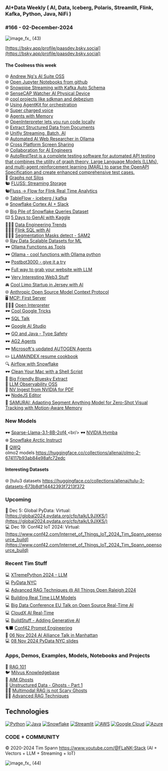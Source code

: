 ###  AI+Data Weekly ( AI, Data, Iceberg, Polaris, Streamlit, Flink, Kafka, Python, Java, NiFi )  
### #166 - 02-December-2024

![image_fx_ (43)](https://github.com/user-attachments/assets/b1a798ff-1f2e-4793-aca3-89239465f572)

[https://bsky.app/profile/paasdev.bsky.social](https://bsky.app/profile/paasdev.bsky.social)



#### The Coolness this week
🌐 [Andrew Ng's AI Suite OSS](https://github.com/andrewyng/aisuite)<br/>
🌐 [Open Jupyter Notebooks from github](https://github.com/basnijholt/opennb)<br/>
🌐 [Snowpipe Streaming with Kafka Auto Schema](https://docs.snowflake.com/en/user-guide/data-load-snowpipe-streaming-kafka-schema-detection)<br/>
🌐 [SenseCAP Watcher AI Physical Device](https://github.com/Seeed-Studio/OSHW-SenseCAP-Watcher)<br/>
🌐 [cool projects like sdkman and debezium](https://www.commonhaus.org/)<br/>
🌐 [Using AgentKit for orchestration](https://www.inngest.com/blog/ai-orchestration-with-agentkit-step-ai)<br/>
🌐 [Super charged voice](https://github.com/abus-aikorea/voice-pro)<br/>
🌐 [Agents with Memory](https://github.com/phidatahq/phidata)<br/>
🌐 [OpenInterpreter lets you run code locally](https://github.com/OpenInterpreter/open-interpreter)<br/>
🌐 [Extract Structured Data from Documents](https://github.com/DocumindHQ/documind)<br/>
🌐 [Unifiy Streaming, Batch, AI](https://github.com/lakehq/sail)<br/>
🌐 [Automated AI Web Researcher in Ollama](https://github.com/TheBlewish/Automated-AI-Web-Researcher-Ollama)<br/>
🌐 [Cross Platform Screen Sharing](https://github.com/mistweaverco/bananas)<br/>
🌐 [Collaboration for AI Engineers](https://github.com/argilla-io/argilla)<br/>
🌐 [AutoRestTest is a complete testing software for automated API testing that combines the utility of graph theory, Large Language Models (LLMs), and multi-agent reinforcement learning (MARL) to parse the OpenAPI Specification and create enhanced comprehensive test cases.](https://github.com/selab-gatech/AutoRestTest)<br/>
🚀 [Graphs not Silos](https://jack-vanlightly.com/blog/2024/11/26/dismantling-elt-the-case-for-graphs-not-silos)<br/>
🐿️ [FLUSS:  Streaming Storage](https://www.ververica.com/blog/introducing-fluss)<br/>
🐿️[Fluss -> Flow for Flink Real Time Analytics](https://alibaba.github.io/fluss-docs/docs/quickstart/flink/)<br/>
🌐 [TableFlow - iceberg / kafka](https://www.confluent.io/product/tableflow/)<br/>
❄️ [Snowflake Cortex AI + Slack](https://medium.com/snowflake/integrate-snowflake-cortex-analyst-rest-api-with-slack-0b70bde3cb7b)<br/>
🌐 [Big Pile of Snowflake Queries Dataset](https://github.com/resource-disaggregation/snowset)<br/>
⌨️ [5 Days to GenAI with Kaggle](https://www.kaggle.com/learn-guide/5-day-genai)<br/>
🙋🏻‍♂️ [Data Engineering Trends](https://www.infoworld.com/article/3607370/3-data-engineering-trends-riding-kafka-flink-and-iceberg.html)<br/>
🙋🏻‍♂️ [Flink SQL with AI](https://cwiki.apache.org/confluence/display/FLINK/FLIP-437%3A+Support+ML+Models+in+Flink+SQL)<br/>
🙋🏻‍♂️ [Segmentation Masks detect - SAM2](https://visionusecases.com/usecases/segmentation-masks-detect-sam2/#step-4-visualize-the-results)<br/>
🌐 [Ray Data Scalable Datasets for ML](https://docs.ray.io/en/latest/data/data.html)<br/>
🕶️ [Ollama Functions as Tools](https://ollama.com/blog/functions-as-tools)<br/>
🕶️ [Ollama - cool functions with Ollama python](https://github.com/ollama/ollama-python/tree/main/examples)<br/>
🕶️ [Postbot3000 - give it a try](https://github.com/ahmad2b/postbot3000)<br/>
🕶️ [Full way to grab your website with LLM](https://llmstxt.firecrawl.dev/https:/datainmotion.dev)<br/>
🕶️ [Very Interesting Web3 Stuff](https://moi.technology/build)<br/>
🚘 [Cool Limo Startup in Jersey with AI](https://www.ulimo.co/private-ride)<br/>
🌐 [Anthropic Open Source Model Context Protocol](https://www.anthropic.com/news/model-context-protocol)<br/>
🖥️ [MCP:   First Server](https://modelcontextprotocol.io/docs/first-server/python)<br/>
🙋🏻‍♂️ [Open Interpreter](https://github.com/OpenInterpreter/open-interpreter)<br/>
🕶️ [Cool Google Tricks](https://textfx.withgoogle.com/)<br/>
🕶️ [SQL Talk](https://github.com/GoogleCloudPlatform/generative-ai/tree/main/gemini/function-calling/sql-talk-app/)<br/>
🕶️ [Google AI Studio](https://aistudio.google.com/prompts/new_chat)<br/>
🕶️ [GO and Java - Type Safety](https://rohan.ga/blog/java-go/)<br/>
🕶️ [AG2 Agents](https://github.com/ag2ai/ag2)<br/>
🕶️ [Microsoft's updated AUTOGEN Agents](https://microsoft.github.io/autogen/dev/user-guide/agentchat-user-guide/tutorial/agents.html)<br/>
✏️ [LLAMAINDEX resume cookbook](https://github.com/run-llama/llamacloud-demo/blob/main/examples/resume_matching/resume_matching.ipynb)<br/>
🔍 [Airflow with Snowflake](https://www.astronomer.io/docs/learn/airflow-snowflake/)<br/>
🕶️ [Clean Your Mac with a Shell Script](https://github.com/hkdobrev/cleanmac/)<br/>
🐍 [Big Friendly Bluesky Extract](https://huggingface.co/datasets/bluesky-community/one-million-bluesky-posts)<br/>
📑 [LLM Observability OSS](https://github.com/Helicone/helicone)<br/>
📝 [NV Ingest from NVIDIA for PDF](https://github.com/NVIDIA/nv-ingest)<br/>
🕶️ [NodeJS Editor](https://nodezator.com/)<br/>
📑 [SAMURAI: Adapting Segment Anything Model for Zero-Shot Visual Tracking with Motion-Aware Memory](https://github.com/yangchris11/samurai)<br/>

### New Models

🕶️ [Sparse-Llama-3.1-8B-2of4 ](https://huggingface.co/neuralmagic/Sparse-Llama-3.1-8B-2of4?)<br/>
🕶️ [NVIDIA Hymba](https://huggingface.co/nvidia/Hymba-1.5B-Base)<br/>
❄️ [Snowflake Arctic Instruct](https://huggingface.co/Snowflake/snowflake-arctic-instruct)<br/>
🤯 [QWQ](https://ollama.com/library/qwq)<br/>
olmo2 models https://huggingface.co/collections/allenai/olmo-2-674117b93ab84e98afc72edc


#### Interesting Datasets
🌐 [tulu3 datasets https://huggingface.co/collections/allenai/tulu-3-datasets-673b8df14442393f7213f372


### Upcoming
🐍 Dec 5: Global PyData: Virtual:
[https://global2024.pydata.org/cfp/talk/L9JXKS/](https://global2024.pydata.org/cfp/talk/L9JXKS/)<br/>
💻 Dec 19: Conf42 IoT 2024: Virtual: [https://www.conf42.com/Internet_of_Things_IoT_2024_Tim_Spann_opensource_build](https://www.conf42.com/Internet_of_Things_IoT_2024_Tim_Spann_opensource_build)


### Recent Tim Stuff
💻 [XTremePython 2024 - LLM](https://www.youtube.com/watch?v=26MeBw0OqoE&pp=ygUJVGltIFNwYW5u)<br/>
💻 [PyData NYC](https://www.youtube.com/watch?v=Y8ULCnhHikA&pp=ygUPIlRpbW90aHkgU3Bhbm4i)<br/>
💻 [Advanced RAG Techniques @ All Things Open Raleigh 2024](https://youtu.be/e4mYw6z5LlI?si=K2OmM0T3uuEolI7j)<br/>
💻 [Building Real Time LLM Models](https://www.youtube.com/watch?v=Y1JeOrJIoKI&pp=ygUPIlRpbW90aHkgU3Bhbm4i)<br/>
💻 [Big Data Conference EU Talk on Open Source Real-Time AI](https://www.slideshare.net/slideshow/2024nov20-bigdataeu-realtimeaiwithopensource/273466070)<br/>
💻 [CloudX AI Real-Time](https://www.slideshare.net/slideshow/tspann-2024-nov-cloudx-adding-generative-ai-to-real-time-streaming-pipelines/273315207)<br/>
💻 [BuildStuff - Adding Generative AI](https://www.slideshare.net/slideshow/2024-nov-buildstuff-adding-generative-ai-to-real-time-streaming-pipelines/273279957)<br/>
🐈‍⬛ [Conf42 Prompt Engineering](https://www.youtube.com/watch?v=n3YWbT_oVVc)<br/>
🥑 [06 Nov 2024 AI Alliance Talk in Manhattan](https://www.slideshare.net/slideshow/tspann06-nov-2024_ai-alliance_nyc_-intro-to-data-prep-kit-and-open-source-rag/273079590)<br/>
💻 [08 Nov 2024 PyData NYC slides](https://www.slideshare.net/slideshow/tspann08-nov-2024_pydatanyc_unstructured-data-processing-with-a-raspberry-pi-ai-kit-and-python/273076376)<br/>

### Apps, Demos, Examples, Models, Notebooks and Projects
🐍 [RAG 101](https://medium.com/@tspann/step-by-step-rag-101-with-milvus-813477a4e88d)<br/>
🐦 [Milvus Knowledgebase](https://github.com/tspannhw/AIM-Milvus-KB)<br/>
👻 [AIM Ghosts](https://github.com/tspannhw/AIM-Ghosts)<br/>
🚕 [Unstructured Data - Ghosts - Part 1](https://www.youtube.com/watch?v=5nCDzF4EVlA)<br/>
✍🏼 [Multimodal RAG is not Scary Ghosts](https://dzone.com/articles/multimodal-rag-is-not-scary-ghosts-are-scary)<br/>
✍🏼 [Advanced RAG Techniques](https://thenewstack.io/advanced-retrieval-augmented-generation-rag-techniques/)<br/>

## Technologies
[![Python](https://img.shields.io/badge/Python-3776AB?style=flat&logo=python&logoColor=white)](https://www.python.org/)
[![Java](https://img.shields.io/badge/Java-007396?style=flat&logo=java&logoColor=white)](https://www.java.com/)
[![Snowflake](https://img.shields.io/badge/Snowflake-666666?style=flat&logo=snowflake&logoColor=white)](https://www.snowflake.com/)
[![Streamlit](https://img.shields.io/badge/Streamlit-FF4F5A?style=flat&logo=streamlit&logoColor=white)](https://www.streamlit.io/)
[![AWS](https://img.shields.io/badge/AWS-232F3E?style=flat&logo=amazon-aws&logoColor=white)](https://aws.amazon.com/)
[![Google Cloud](https://img.shields.io/badge/Google%20Cloud-4285F4?style=flat&logo=google-cloud&logoColor=white)](https://cloud.google.com/)
[![Azure](https://img.shields.io/badge/Azure-0089D6?style=flat&logo=microsoft-azure&logoColor=white)](https://azure.microsoft.com/)

### CODE + COMMUNITY 
&copy; 2020-2024 Tim Spann  https://www.youtube.com/@FLaNK-Stack
(AI +  Vectors + LLM + Streaming + IoT)  





![image_fx_ (44)](https://github.com/user-attachments/assets/5a84e1fd-b4ce-45bc-9793-b2a8fe76047a)

